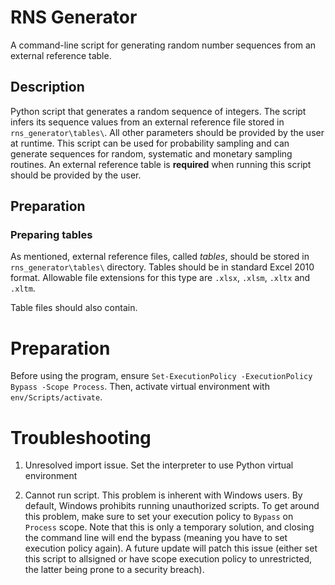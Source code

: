 # RNS Generator
A command-line script for generating random number sequences from an external reference table.

## Description
Python script that generates a random sequence of integers. The script infers its sequence values from an external reference file stored in `rns_generator\tables\`. All other parameters should be provided by the user at runtime. This script can be used for probability sampling and can generate sequences for random, systematic and monetary sampling routines. An external reference table is **required** when running this script should be provided by the user.

## Preparation
### Preparing tables
As mentioned, external reference files, called *tables*, should be stored in `rns_generator\tables\` directory. Tables should be in standard Excel 2010 format. Allowable file extensions for this type are `.xlsx`, `.xlsm`, `.xltx` and `.xltm`.

Table files should also contain.


# Preparation

Before using the program, ensure ```Set-ExecutionPolicy -ExecutionPolicy Bypass -Scope Process```. Then, activate virtual environment with ```env/Scripts/activate```.

# Troubleshooting
1. Unresolved import issue.
Set the interpreter to use Python virtual environment

2. Cannot run script.
This problem is inherent with Windows users. By default, Windows prohibits running unauthorized scripts. To get around this problem, make sure to set your execution policy to `Bypass` on `Process` scope. Note that this is only a temporary solution, and closing the command line will end the bypass (meaning you have to set execution policy again). A future update will patch this issue (either set this script to allsigned or have scope execution policy to unrestricted, the latter being prone to a security breach).